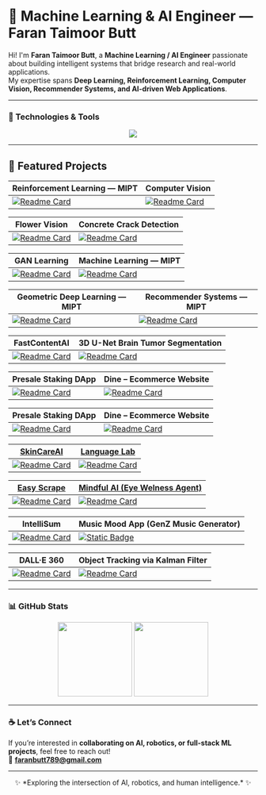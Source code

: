 # 🧠 Machine Learning & AI Engineer — Faran Taimoor Butt

Hi! I'm **Faran Taimoor Butt**, a **Machine Learning / AI Engineer** passionate about building intelligent systems that bridge research and real-world applications.  
My expertise spans **Deep Learning, Reinforcement Learning, Computer Vision, Recommender Systems, and AI-driven Web Applications**.  

---


### 🧩 Technologies & Tools
<p align="center">
  <img src="https://skillicons.dev/icons?i=python,pytorch,tensorflow,opencv,flask,fastapi,react,nextjs,nodejs,tailwind,mongodb,git,linux,cpp" />
</p>

---


## 🚀 Featured Projects

| Reinforcement Learning — MIPT | Computer Vision |
|--------------------------------|------------------|
| [![Readme Card](https://github-readme-stats.vercel.app/api/pin/?username=faranbutt&repo=Reinforcement-Learning-MIPT&theme=react&border_color=61dafb&border_radius=10)](https://github.com/faranbutt/Reinforcement-Learning-MIPT) | [![Readme Card](https://github-readme-stats.vercel.app/api/pin/?username=faranbutt&repo=Computer-Vision&theme=react&border_color=61dafb&border_radius=10)](https://github.com/faranbutt/Computer-Vision) |

| Flower Vision | Concrete Crack Detection |
|----------------|---------------------------|
| [![Readme Card](https://github-readme-stats.vercel.app/api/pin/?username=faranbutt&repo=Flower-Vision&theme=react&border_color=61dafb&border_radius=10)](https://github.com/faranbutt/Flower-Vision) | [![Readme Card](https://github-readme-stats.vercel.app/api/pin/?username=faranbutt&repo=Concreate-Crack-Detection&theme=react&border_color=61dafb&border_radius=10)](https://github.com/faranbutt/Concreate-Crack-Detection) |

| GAN Learning | Machine Learning — MIPT |
|----------------|----------------------------|
| [![Readme Card](https://github-readme-stats.vercel.app/api/pin/?username=faranbutt&repo=GAN-Learning&theme=react&border_color=61dafb&border_radius=10)](https://github.com/faranbutt/GAN-Learning) | [![Readme Card](https://github-readme-stats.vercel.app/api/pin/?username=faranbutt&repo=Machine-Learing-MIPT&theme=react&border_color=61dafb&border_radius=10)](https://github.com/faranbutt/Machine-Learing-MIPT) |

| Geometric Deep Learning — MIPT | Recommender Systems — MIPT |
|--------------------------------|-----------------------------|
| [![Readme Card](https://github-readme-stats.vercel.app/api/pin/?username=faranbutt&repo=Geometeric-Deep-Learning-MIPT&theme=react&border_color=61dafb&border_radius=10)](https://github.com/faranbutt/Geometeric-Deep-Learning-MIPT) | [![Readme Card](https://github-readme-stats.vercel.app/api/pin/?username=faranbutt&repo=Recommender-Systems&theme=react&border_color=61dafb&border_radius=10)](https://github.com/faranbutt/Recommender-Systems) |

| FastContentAI | 3D U-Net Brain Tumor Segmentation |
|----------------|------------------------------------|
| [![Readme Card](https://github-readme-stats.vercel.app/api/pin/?username=faranbutt&repo=FastContentAI&theme=react&border_color=61dafb&border_radius=10)](https://github.com/faranbutt/FastContentAI) | [![Readme Card](https://github-readme-stats.vercel.app/api/pin/?username=faranbutt&repo=Image-Segmentation-MRI&theme=react&border_color=61dafb&border_radius=10)](https://github.com/faranbutt/Image-Segmentation-MRI) |

| Presale Staking DApp | Dine – Ecommerce Website |
|----------------------|---------------------------|
| [![Readme Card](https://github-readme-stats.vercel.app/api/pin/?username=faranbutt&repo=Presale-staking-dapp&theme=react&border_color=61dafb&border_radius=10)](https://github.com/faranbutt/Presale-staking-dapp) | [![Readme Card](https://github-readme-stats.vercel.app/api/pin/?username=faranbutt&repo=Ecommerce-App-Full-Stack&theme=react&border_color=61dafb&border_radius=10)](https://github.com/faranbutt/Ecommerce-App-Full-Stack) |


| Presale Staking DApp | Dine – Ecommerce Website |
|----------------------|---------------------------|
| [![Readme Card](https://github-readme-stats.vercel.app/api/pin/?username=faranbutt&repo=Presale-staking-dapp&theme=react&border_color=61dafb&border_radius=10)](https://github.com/faranbutt/Presale-staking-dapp) | [![Readme Card](https://github-readme-stats.vercel.app/api/pin/?username=faranbutt&repo=Ecommerce-App-Full-Stack&theme=react&border_color=61dafb&border_radius=10)](https://github.com/faranbutt/Ecommerce-App-Full-Stack) |

| [SkinCareAI](https://github.com/faranbutt/Skin-Care-AI) | [Language Lab](https://github.com/faranbutt/Language-Lab) |
|-------------|--------------|
| [![Readme Card](https://github-readme-stats.vercel.app/api/pin/?username=faranbutt&repo=Skin-Care-AI&theme=react&border_color=61dafb&border_radius=10)](https://github.com/faranbutt/Skin-Care-AI) | [![Readme Card](https://github-readme-stats.vercel.app/api/pin/?username=faranbutt&repo=Language-Lab&theme=react&border_color=61dafb&border_radius=10)](https://github.com/faranbutt/Language-Lab) |

| [Easy Scrape](https://github.com/faranbutt/Web-Parser) | [Mindful AI (Eye Welness Agent)](https://github.com/timothelaborie/Eye-blinking-classifier) |
|--------------|------------|
| [![Readme Card](https://github-readme-stats.vercel.app/api/pin/?username=faranbutt&repo=Web-Parser&theme=react&border_color=61dafb&border_radius=10)](https://github.com/faranbutt/Web-Parser) | [![Readme Card](https://github-readme-stats.vercel.app/api/pin/?username=faranbutt&repo=Eye-blinking-classifier&theme=react&border_color=61dafb&border_radius=10)]([https://github.com/timothelaborie/Eye-blinking-classifier](https://github.com/faranbutt/Eye-blinking-classifier)) |

| IntelliSum | Music Mood App (GenZ Music Generator) |
|-------------|---------------------------------------|
| [![Readme Card](https://github-readme-stats.vercel.app/api/pin/?username=faranbutt&repo=IntelliSum&theme=react&border_color=61dafb&border_radius=10)](https://github.com/faranbutt/IntelliSum) | [![Static Badge](https://img.shields.io/badge/Project-Link-blue?style=for-the-badge&logo=internet-explorer)](https://lablab.ai/event/audiocraft-24-hours-hackathon/audiophiles/music-mood-app-genz-music-generator) |

| DALL·E 360 | Object Tracking via Kalman Filter |
|--------------|-----------------------------------|
| [![Readme Card](https://github-readme-stats.vercel.app/api/pin/?username=faranbutt&repo=dalle-360&theme=react&border_color=61dafb&border_radius=10)](https://github.com/faranbutt/dalle-360) | [![Readme Card](https://github-readme-stats.vercel.app/api/pin/?username=faranbutt&repo=Object-Tracking-via-Kalman-Filter&theme=react&border_color=61dafb&border_radius=10)](https://github.com/faranbutt/Object-Tracking-via-Kalman-Filter) |


---


### 📊 GitHub Stats
<p align="center">
  <img src="https://github-readme-stats.vercel.app/api?username=faranbutt&show_icons=true&theme=radical" height="150"/>
  <img src="https://github-readme-stats.vercel.app/api/top-langs/?username=faranbutt&layout=compact&theme=radical" height="150"/>
</p>

---

### ☕ Let’s Connect
If you’re interested in **collaborating on AI, robotics, or full-stack ML projects**, feel free to reach out!  
📩 **faranbutt789@gmail.com**

---

<p align="center">✨ *Exploring the intersection of AI, robotics, and human intelligence.* ✨</p>

